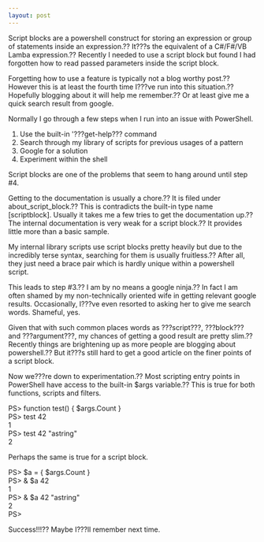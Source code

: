 ```yaml
---
layout: post
---
```

Script blocks are a powershell construct for storing an expression or group of
statements inside an expression.?? It???s the equivalent of a C#/F#/VB Lamba
expression.?? Recently I needed to use a script block but found I had forgotten
how to read passed parameters inside the script block.

Forgetting how to use a feature is typically not a blog worthy post.?? However
this is at least the fourth time I???ve run into this situation.?? Hopefully
blogging about it will help me remember.?? Or at least give me a quick search
result from google.

Normally I go through a few steps when I run into an issue with PowerShell.

  1. Use the built-in '???get-help??? command 
  2. Search through my library of scripts for previous usages of a pattern 
  3. Google for a solution 
  4. Experiment within the shell 

Script blocks are one of the problems that seem to hang around until step #4.

Getting to the documentation is usually a chore.?? It is filed under
about_script_block.?? This is contradicts the built-in type name [scriptblock].
Usually it takes me a few tries to get the documentation up.?? The internal
documentation is very weak for a script block.?? It provides little more than a
basic sample.

My internal library scripts use script blocks pretty heavily but due to the
incredibly terse syntax, searching for them is usually fruitless.?? After all,
they just need a brace pair which is hardly unique within a powershell script.

This leads to step #3.?? I am by no means a google ninja.?? In fact I am often
shamed by my non-technically oriented wife in getting relevant google results.
Occasionally, I???ve even resorted to asking her to give me search words.
Shameful, yes.

Given that with such common places words as ???script???, ???block??? and ???argument???,
my chances of getting a good result are pretty slim.?? Recently things are
brightening up as more people are blogging about powershell.?? But it???s still
hard to get a good article on the finer points of a script block.

Now we???re down to experimentation.?? Most scripting entry points in PowerShell
have access to the built-in $args variable.?? This is true for both functions,
scripts and filters.

PS> function test() { $args.Count }  
PS> test 42  
1  
PS> test 42 "astring"  
2

Perhaps the same is true for a script block.

PS> $a = { $args.Count }  
PS> & $a 42  
1  
PS> & $a 42 "astring"  
2  
PS>

Success!!!?? Maybe I???ll remember next time.

